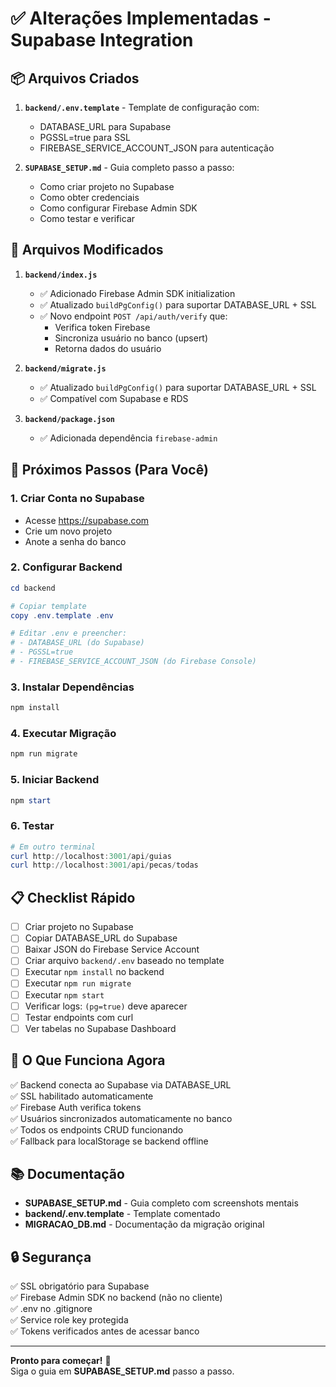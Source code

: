# ✅ Alterações Implementadas - Supabase Integration

## 📦 Arquivos Criados

1. **`backend/.env.template`** - Template de configuração com:
   - DATABASE_URL para Supabase
   - PGSSL=true para SSL
   - FIREBASE_SERVICE_ACCOUNT_JSON para autenticação

2. **`SUPABASE_SETUP.md`** - Guia completo passo a passo:
   - Como criar projeto no Supabase
   - Como obter credenciais
   - Como configurar Firebase Admin SDK
   - Como testar e verificar

## 🔧 Arquivos Modificados

1. **`backend/index.js`**
   - ✅ Adicionado Firebase Admin SDK initialization
   - ✅ Atualizado `buildPgConfig()` para suportar DATABASE_URL + SSL
   - ✅ Novo endpoint `POST /api/auth/verify` que:
     - Verifica token Firebase
     - Sincroniza usuário no banco (upsert)
     - Retorna dados do usuário

2. **`backend/migrate.js`**
   - ✅ Atualizado `buildPgConfig()` para suportar DATABASE_URL + SSL
   - ✅ Compatível com Supabase e RDS

3. **`backend/package.json`**
   - ✅ Adicionada dependência `firebase-admin`

## 🚀 Próximos Passos (Para Você)

### 1. Criar Conta no Supabase
- Acesse https://supabase.com
- Crie um novo projeto
- Anote a senha do banco

### 2. Configurar Backend
```powershell
cd backend

# Copiar template
copy .env.template .env

# Editar .env e preencher:
# - DATABASE_URL (do Supabase)
# - PGSSL=true
# - FIREBASE_SERVICE_ACCOUNT_JSON (do Firebase Console)
```

### 3. Instalar Dependências
```powershell
npm install
```

### 4. Executar Migração
```powershell
npm run migrate
```

### 5. Iniciar Backend
```powershell
npm start
```

### 6. Testar
```powershell
# Em outro terminal
curl http://localhost:3001/api/guias
curl http://localhost:3001/api/pecas/todas
```

## 📋 Checklist Rápido

- [ ] Criar projeto no Supabase
- [ ] Copiar DATABASE_URL do Supabase
- [ ] Baixar JSON do Firebase Service Account
- [ ] Criar arquivo `backend/.env` baseado no template
- [ ] Executar `npm install` no backend
- [ ] Executar `npm run migrate`
- [ ] Executar `npm start`
- [ ] Verificar logs: `(pg=true)` deve aparecer
- [ ] Testar endpoints com curl
- [ ] Ver tabelas no Supabase Dashboard

## 🎯 O Que Funciona Agora

✅ Backend conecta ao Supabase via DATABASE_URL  
✅ SSL habilitado automaticamente  
✅ Firebase Auth verifica tokens  
✅ Usuários sincronizados automaticamente no banco  
✅ Todos os endpoints CRUD funcionando  
✅ Fallback para localStorage se backend offline  

## 📚 Documentação

- **SUPABASE_SETUP.md** - Guia completo com screenshots mentais
- **backend/.env.template** - Template comentado
- **MIGRACAO_DB.md** - Documentação da migração original

## 🔒 Segurança

✅ SSL obrigatório para Supabase  
✅ Firebase Admin SDK no backend (não no cliente)  
✅ .env no .gitignore  
✅ Service role key protegida  
✅ Tokens verificados antes de acessar banco  

---

**Pronto para começar!** 🎉  
Siga o guia em **SUPABASE_SETUP.md** passo a passo.
